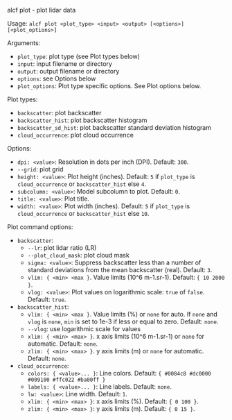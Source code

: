 
alcf plot - plot lidar data

Usage: `alcf plot <plot_type> <input> <output> [<options>] [<plot_options>]`

Arguments:

- `plot_type`: plot type (see Plot types below)
- `input`: input filename or directory
- `output`: output filename or directory
- `options`: see Options below
- `plot_options`: Plot type specific options. See Plot options below.

Plot types:

- `backscatter`: plot backscatter
- `backscatter_hist`: plot backscatter histogram
- `backscatter_sd_hist`: plot backscatter standard deviation histogram
- `cloud_occurrence`: plot cloud occurrence

Options:

- `dpi: <value>`: Resolution in dots per inch (DPI). Default: `300`.
- `--grid`: plot grid
- `height: <value>`: Plot height (inches).
    Default: `5` if `plot_type` is `cloud_occurrence` or `backscatter_hist`
    else `4`.
- `subcolumn: <value>`: Model subcolumn to plot. Default: `0`.
- `title: <value>`: Plot title.
- `width: <value>`: Plot width (inches).
    Default: `5` if `plot_type` is `cloud_occurrence` or `backscatter_hist`
    else `10`.

Plot command options:

- `backscatter`:
	- `--lr`: plot lidar ratio (LR)
	- `--plot_cloud_mask`: plot cloud mask
	- `sigma: <value>`: Suppress backscatter less than a number of standard deviations
		from the mean backscatter (real). Default: `3`.
	- `vlim: { <min> <max }`. Value limits (10^6 m-1.sr-1).
        Default: `{ 10 2000 }`.
    - `vlog: <value>`: Plot values on logarithmic scale: `true` of `false`.
        Default: `true`.
- `backscatter_hist`:
    - `vlim: { <min> <max }`. Value limits (%) or `none` for auto. If `none`
        and `vlog` is `none`, `min` is set to 1e-3 if less or equal to zero.
        Default: `none`.
    - `--vlog`: use logarithmic scale for values
    - `xlim: { <min> <max> }`. x axis limits (10^6 m-1.sr-1) or `none` for
        automatic. Default: `none`.
    - `zlim: { <min> <max> }`. y axis limits (m) or `none` for automatic.
        Default: `none`.
- `cloud_occurrence`:
    - `colors: { <value>... }`: Line colors.
        Default: `{ #0084c8 #dc0000 #009100 #ffc022 #ba00ff }`
    - `labels: { <value>... }`: Line labels. Default: `none`.
    - `lw: <value>`: Line width. Default: `1`.
    - `xlim: { <min> <max> }`: x axis limits (%). Default: `{ 0 100 }`.
    - `zlim: { <min> <max> }`: y axis limits (m). Default: `{ 0 15 }`.
	